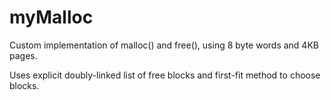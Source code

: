 # myMalloc

Custom implementation of malloc() and free(), using 8 byte words and 4KB pages.

Uses explicit doubly-linked list of free blocks and first-fit method to choose blocks.

